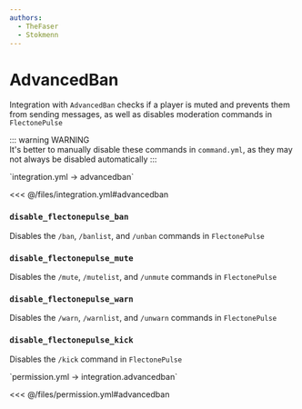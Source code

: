 ```yaml
---
authors:
  - TheFaser
  - Stokmenn
---
```


# AdvancedBan

Integration with `AdvancedBan` checks if a player is muted and prevents them from sending messages, as well as disables moderation commands in `FlectonePulse`

::: warning WARNING  
It's better to manually disable these commands in `command.yml`, as they may not always be disabled automatically
:::

[//]: # (integration.yml)
<!--@include: @/parts/words.md#setting-->  
<!--@include: @/parts/words.md#path--> `integration.yml → advancedban`  

<!--@include: @/parts/words.md#default-->  
<<< @/files/integration.yml#advancedban

<!--@include: @/parts/enable.md-->  

### `disable_flectonepulse_ban`
Disables the `/ban`, `/banlist`, and `/unban` commands in `FlectonePulse`

### `disable_flectonepulse_mute`
Disables the `/mute`, `/mutelist`, and `/unmute` commands in `FlectonePulse`

### `disable_flectonepulse_warn`
Disables the `/warn`, `/warnlist`, and `/unwarn` commands in `FlectonePulse`

### `disable_flectonepulse_kick`
Disables the `/kick` command in `FlectonePulse`

[//]: # (permission.yml)
<!--@include: @/parts/words.md#permission-->  
<!--@include: @/parts/words.md#path--> `permission.yml → integration.advancedban`  

<!--@include: @/parts/words.md#default-->  
<<< @/files/permission.yml#advancedban

<!--@include: @/parts/permission/permissionTier3.md-->
